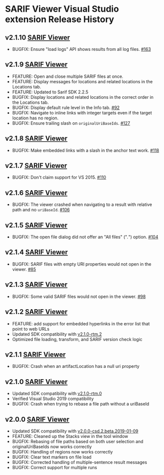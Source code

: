 # SARIF Viewer Visual Studio extension Release History

## **v2.1.10** [SARIF Viewer](https://marketplace.visualstudio.com/items?itemName=WDGIS.MicrosoftSarifViewer)
* BUGFIX: Ensure "load logs" API shows results from all log files. [#163](https://github.com/microsoft/sarif-visualstudio-extension/issues/163)

## **v2.1.9** [SARIF Viewer](https://marketplace.visualstudio.com/items?itemName=WDGIS.MicrosoftSarifViewer)
* FEATURE: Open and close multiple SARIF files at once.
* FEATURE: Display messages for locations and related locations in the Locations tab.
* FEATURE: Updated to Sarif SDK 2.2.5
* BUGFIX: Display locations and related locations in the correct order in the Locations tab.
* BUGFIX: Display default rule level in the Info tab. [#92](https://github.com/microsoft/sarif-visualstudio-extension/issues/92)
* BUGFIX: Navigate to inline links with integer targets even if the target location has no region.
* BUGFIX: Ensure trailing slash on `originalUriBaseIds`. [#127](https://github.com/microsoft/sarif-visualstudio-extension/issues/127)

## **v2.1.8** [SARIF Viewer](https://marketplace.visualstudio.com/items?itemName=WDGIS.MicrosoftSarifViewer)
* BUGFIX: Make embedded links with a slash in the anchor text work. [#118](https://github.com/microsoft/sarif-visualstudio-extension/issues/118)

## **v2.1.7** [SARIF Viewer](https://marketplace.visualstudio.com/items?itemName=WDGIS.MicrosoftSarifViewer)
* BUGFIX: Don't claim support for VS 2015. [#110](https://github.com/microsoft/sarif-visualstudio-extension/issues/110)

## **v2.1.6** [SARIF Viewer](https://marketplace.visualstudio.com/items?itemName=WDGIS.MicrosoftSarifViewer)
* BUGFIX: The viewer crashed when navigating to a result with relative path and no `uriBaseId`. [#106](https://github.com/microsoft/sarif-visualstudio-extension/issues/106)

## **v2.1.5** [SARIF Viewer](https://marketplace.visualstudio.com/items?itemName=WDGIS.MicrosoftSarifViewer)
* BUGFIX: The open file dialog did not offer an "All files" ("*.*") option. [#104](https://github.com/microsoft/sarif-visualstudio-extension/issues/104)

## **v2.1.4** [SARIF Viewer](https://marketplace.visualstudio.com/items?itemName=WDGIS.MicrosoftSarifViewer)
* BUGFIX: SARIF files with empty URI properties would not open in the viewer. [#85](https://github.com/microsoft/sarif-visualstudio-extension/issues/85)

## **v2.1.3** [SARIF Viewer](https://marketplace.visualstudio.com/items?itemName=WDGIS.MicrosoftSarifViewer)
* BUGFIX: Some valid SARIF files would not open in the viewer. [#98](https://github.com/microsoft/sarif-visualstudio-extension/issues/98)

## **v2.1.2** [SARIF Viewer](https://marketplace.visualstudio.com/items?itemName=WDGIS.MicrosoftSarifViewer)
* FEATURE: add support for embedded hyperlinks in the error list that point to web URLs
* Updated SDK compatibility with [v2.1.0-rtm.2](https://www.nuget.org/packages/Sarif.Sdk/2.1.2)
* Optimized file loading, transform, and SARIF version check logic

## **v2.1.1** [SARIF Viewer](https://marketplace.visualstudio.com/items?itemName=WDGIS.MicrosoftSarifViewer)
* BUGFIX: Crash when an artifactLocation has a null uri property

## **v2.1.0** [SARIF Viewer](https://marketplace.visualstudio.com/items?itemName=WDGIS.MicrosoftSarifViewer)
* Updated SDK compatibility with [v2.1.0-rtm.0](https://www.nuget.org/packages/Sarif.Sdk/2.1.0)
* Verified Visual Studio 2019 compatibility
* BUGFIX: Crash when trying to rebase a file path without a uriBaseId

## **v2.0.0** [SARIF Viewer](https://marketplace.visualstudio.com/items?itemName=WDGIS.MicrosoftSarifViewer)
* Updated SDK compatibility with [v2.0.0-csd.2.beta.2019-01-09](https://www.nuget.org/packages/Sarif.Sdk/2.0.0-csd.2.beta.2019-01-09)
* FEATURE: Cleaned up the Stacks view in the tool window
* BUGFIX: Rebasing of file paths based on both user selection and originalUriBaseIds now works correctly
* BUGFIX: Handling of regions now works correctly
* BUGFIX: Clear text markers on file load
* BUGFIX: Corrected handling of multiple-sentence result messages
* BUGFIX: Correct support for multiple runs
